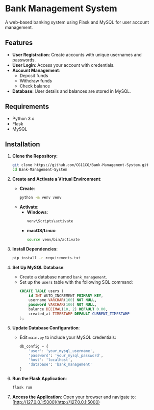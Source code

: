# Bank Management System

A web-based banking system using Flask and MySQL for user account management.

## Features

- **User Registration**: Create accounts with unique usernames and passwords.
- **User Login**: Access your account with credentials.
- **Account Management**:
  - Deposit funds
  - Withdraw funds
  - Check balance
- **Database**: User details and balances are stored in MySQL.

## Requirements

- Python 3.x
- Flask
- MySQL

## Installation

1. **Clone the Repository**:
    ```bash
    git clone https://github.com/CG11CG/Bank-Management-System.git
    cd Bank-Management-System
    ```

2. **Create and Activate a Virtual Environment**:
    - **Create**:
      ```bash
      python -m venv venv
      ```
    - **Activate**:
      - **Windows**:
        ```bash
        venv\Scripts\activate
        ```
      - **macOS/Linux**:
        ```bash
        source venv/bin/activate
        ```

3. **Install Dependencies**:
    ```bash
    pip install -r requirements.txt
    ```

4. **Set Up MySQL Database**:
    - Create a database named `bank_management`.
    - Set up the `users` table with the following SQL command:
      ```sql
      CREATE TABLE users (
          id INT AUTO_INCREMENT PRIMARY KEY,
          username VARCHAR(100) NOT NULL,
          password VARCHAR(100) NOT NULL,
          balance DECIMAL(10, 2) DEFAULT 0.00,
          created_at TIMESTAMP DEFAULT CURRENT_TIMESTAMP
      );
      ```

5. **Update Database Configuration**:
    - Edit `main.py` to include your MySQL credentials:
      ```python
      db_config = {
          'user': 'your_mysql_username',
          'password': 'your_mysql_password',
          'host': 'localhost',
          'database': 'bank_management'
      }
      ```

6. **Run the Flask Application**:
    ```bash
    flask run
    ```

7. **Access the Application**:
    Open your browser and navigate to:
    [http://127.0.0.1:5000](http://127.0.0.1:5000)

    


